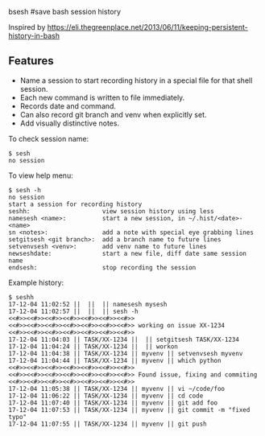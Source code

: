 bsesh
#save bash session history

Inspired by https://eli.thegreenplace.net/2013/06/11/keeping-persistent-history-in-bash

## Features
- Name a session to start recording history in a special file for that shell session. 
- Each new command is written to file immediately. 
- Records date and command. 
- Can also record git branch and venv when explicitly set. 
- Add visually distinctive notes. 

To check session name:
```
$ sesh 
no session
```

To view help menu:
```
$ sesh -h
no session
start a session for recording history
seshh:                    view session history using less
namesesh <name>:          start a new session, in ~/.hist/<date>-<name>
sn <notes>:               add a note with special eye grabbing lines
setgitsesh <git branch>:  add a branch name to future lines
setvenvsesh <venv>:       add venv name to future lines
newseshdate:              start a new file, diff date same session name
endsesh:                  stop recording the session
```

Example history:
```
$ seshh
17-12-04 11:02:52 ||  ||  || namesesh mysesh
17-12-04 11:02:57 ||  ||  || sesh -h
<<#>><<#>><<#>><<#>><<#>><<#>><<#>>
<<#>><<#>><<#>><<#>><<#>><<#>><<#>> working on issue XX-1234
<<#>><<#>><<#>><<#>><<#>><<#>><<#>>
17-12-04 11:04:03 || TASK/XX-1234 ||  || setgitsesh TASK/XX-1234
17-12-04 11:04:24 || TASK/XX-1234 ||  || workon
17-12-04 11:04:38 || TASK/XX-1234 || myvenv || setvenvsesh myvenv
17-12-04 11:04:44 || TASK/XX-1234 || myvenv || which python
<<#>><<#>><<#>><<#>><<#>><<#>><<#>>
<<#>><<#>><<#>><<#>><<#>><<#>><<#>> Found issue, fixing and commiting
<<#>><<#>><<#>><<#>><<#>><<#>><<#>>
17-12-04 11:05:38 || TASK/XX-1234 || myvenv || vi ~/code/foo
17-12-04 11:06:22 || TASK/XX-1234 || myvenv || cd code
17-12-04 11:07:40 || TASK/XX-1234 || myvenv || git add foo
17-12-04 11:07:53 || TASK/XX-1234 || myvenv || git commit -m "fixed typo"
17-12-04 11:07:55 || TASK/XX-1234 || myvenv || git push
```
